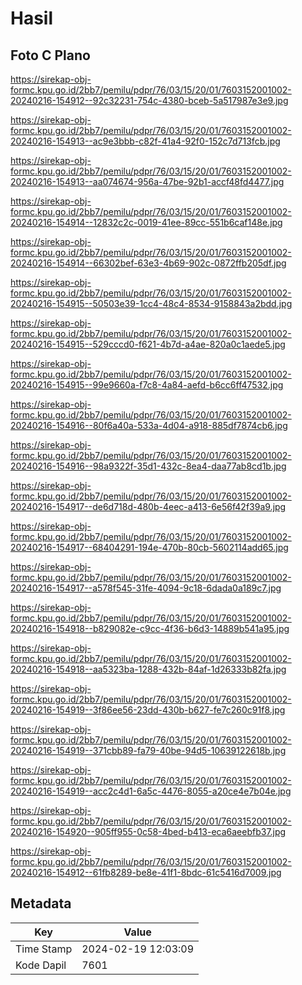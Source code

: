 # Hasil

## Foto C Plano

https://sirekap-obj-formc.kpu.go.id/2bb7/pemilu/pdpr/76/03/15/20/01/7603152001002-20240216-154912--92c32231-754c-4380-bceb-5a517987e3e9.jpg

https://sirekap-obj-formc.kpu.go.id/2bb7/pemilu/pdpr/76/03/15/20/01/7603152001002-20240216-154913--ac9e3bbb-c82f-41a4-92f0-152c7d713fcb.jpg

https://sirekap-obj-formc.kpu.go.id/2bb7/pemilu/pdpr/76/03/15/20/01/7603152001002-20240216-154913--aa074674-956a-47be-92b1-accf48fd4477.jpg

https://sirekap-obj-formc.kpu.go.id/2bb7/pemilu/pdpr/76/03/15/20/01/7603152001002-20240216-154914--12832c2c-0019-41ee-89cc-551b6caf148e.jpg

https://sirekap-obj-formc.kpu.go.id/2bb7/pemilu/pdpr/76/03/15/20/01/7603152001002-20240216-154914--66302bef-63e3-4b69-902c-0872ffb205df.jpg

https://sirekap-obj-formc.kpu.go.id/2bb7/pemilu/pdpr/76/03/15/20/01/7603152001002-20240216-154915--50503e39-1cc4-48c4-8534-9158843a2bdd.jpg

https://sirekap-obj-formc.kpu.go.id/2bb7/pemilu/pdpr/76/03/15/20/01/7603152001002-20240216-154915--529cccd0-f621-4b7d-a4ae-820a0c1aede5.jpg

https://sirekap-obj-formc.kpu.go.id/2bb7/pemilu/pdpr/76/03/15/20/01/7603152001002-20240216-154915--99e9660a-f7c8-4a84-aefd-b6cc6ff47532.jpg

https://sirekap-obj-formc.kpu.go.id/2bb7/pemilu/pdpr/76/03/15/20/01/7603152001002-20240216-154916--80f6a40a-533a-4d04-a918-885df7874cb6.jpg

https://sirekap-obj-formc.kpu.go.id/2bb7/pemilu/pdpr/76/03/15/20/01/7603152001002-20240216-154916--98a9322f-35d1-432c-8ea4-daa77ab8cd1b.jpg

https://sirekap-obj-formc.kpu.go.id/2bb7/pemilu/pdpr/76/03/15/20/01/7603152001002-20240216-154917--de6d718d-480b-4eec-a413-6e56f42f39a9.jpg

https://sirekap-obj-formc.kpu.go.id/2bb7/pemilu/pdpr/76/03/15/20/01/7603152001002-20240216-154917--68404291-194e-470b-80cb-5602114add65.jpg

https://sirekap-obj-formc.kpu.go.id/2bb7/pemilu/pdpr/76/03/15/20/01/7603152001002-20240216-154917--a578f545-31fe-4094-9c18-6dada0a189c7.jpg

https://sirekap-obj-formc.kpu.go.id/2bb7/pemilu/pdpr/76/03/15/20/01/7603152001002-20240216-154918--b829082e-c9cc-4f36-b6d3-14889b541a95.jpg

https://sirekap-obj-formc.kpu.go.id/2bb7/pemilu/pdpr/76/03/15/20/01/7603152001002-20240216-154918--aa5323ba-1288-432b-84af-1d26333b82fa.jpg

https://sirekap-obj-formc.kpu.go.id/2bb7/pemilu/pdpr/76/03/15/20/01/7603152001002-20240216-154919--3f86ee56-23dd-430b-b627-fe7c260c91f8.jpg

https://sirekap-obj-formc.kpu.go.id/2bb7/pemilu/pdpr/76/03/15/20/01/7603152001002-20240216-154919--371cbb89-fa79-40be-94d5-10639122618b.jpg

https://sirekap-obj-formc.kpu.go.id/2bb7/pemilu/pdpr/76/03/15/20/01/7603152001002-20240216-154919--acc2c4d1-6a5c-4476-8055-a20ce4e7b04e.jpg

https://sirekap-obj-formc.kpu.go.id/2bb7/pemilu/pdpr/76/03/15/20/01/7603152001002-20240216-154920--905ff955-0c58-4bed-b413-eca6aeebfb37.jpg

https://sirekap-obj-formc.kpu.go.id/2bb7/pemilu/pdpr/76/03/15/20/01/7603152001002-20240216-154912--61fb8289-be8e-41f1-8bdc-61c5416d7009.jpg


## Metadata

| Key        | Value               |
| ---------- | ------------------- |
| Time Stamp | 2024-02-19 12:03:09 |
| Kode Dapil | 7601                |



